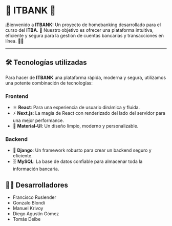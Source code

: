 # 🏦 **ITBANK** 🚀

¡Bienvenido a **ITBANK**! Un proyecto de homebanking desarrollado para el curso del **ITBA**. 🏫 Nuestro objetivo es ofrecer una plataforma intuitiva, eficiente y segura para la gestión de cuentas bancarias y transacciones en línea. 💸✨

---

## 🛠️ **Tecnologías utilizadas**

Para hacer de **ITBANK** una plataforma rápida, moderna y segura, utilizamos una potente combinación de tecnologías:

### **Frontend**

- ⚛️ **React**: Para una experiencia de usuario dinámica y fluida.
- ⚡ **Next.js**: La magia de React con renderizado del lado del servidor para una mejor performance.
- 🎨 **Material-UI**: Un diseño limpio, moderno y personalizable.

### **Backend**

- 🐍 **Django**: Un framework robusto para crear un backend seguro y eficiente.
- 🗄️ **MySQL**: La base de datos confiable para almacenar toda la información bancaria.

## 🧑‍💻 Desarrolladores

- Francisco Ruslender
- Gonzalo Blondi
- Manuel Krivoy
- Diego Agustín Gómez
- Tomás Deibe
